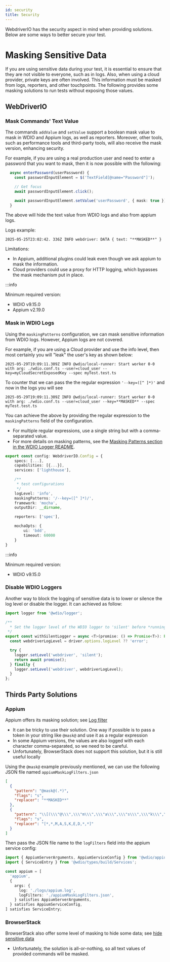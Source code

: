 ```yaml
---
id: security
title: Security
---
```


WebdriverIO has the security aspect in mind when providing solutions. Below are some ways to better secure your test.

# Masking Sensitive Data

If you are using sensitive data during your test, it is essential to ensure that they are not visible to everyone, such as in logs. Also, when using a cloud provider, private keys are often involved. This information must be masked from logs, reporters, and other touchpoints. The following provides some masking solutions to run tests without exposing those values.

## WebDriverIO

### Mask Commands' Text Value

The commands `addValue` and `setValue` support a boolean mask value to mask in WDIO and Appium logs, as well as reporters. Moreover, other tools, such as performance tools and third-party tools, will also receive the mask version, enhancing security.

For example, if you are using a real production user and need to enter a password that you want to mask, then it is now possible with the following:

```ts
  async enterPassword(userPassword) {
    const passwordInputElement = $('TextField[@name="Password"]');

    // Get focus
    await passwordInputElement.click();

    await passwordInputElement.setValue('userPassword', { mask: true });
  }
```

The above will hide the text value from WDIO logs and also from appium logs. 

Logs example:
```text
2025-05-25T23:02:42. 336Z INFO webdriver: DATA { text: "**MASKED**" }
```

Limitations:
  - In Appium, additional plugins could leak even though we ask appium to mask the information.
  - Cloud providers could use a proxy for HTTP logging, which bypasses the mask mechanism put in place.

:::info

Minimum required version:
 - WDIO v9.15.0
 - Appium v2.19.0

### Mask in WDIO Logs

Using the `maskingPatterns` configuration, we can mask sensitive information from WDIO logs. However, Appium logs are not covered.

For example, if you are using a Cloud provider and use the info level, then most certainly you will "leak" the user's key as shown below:

```text
2025-05-29T19:09:11.309Z INFO @wdio/local-runner: Start worker 0-0 with arg: ./wdio.conf.ts --user=cloud_user --key=myCloudSecretExposedKey --spec myTest.test.ts
```

To counter that we can pass the the regular expression `'--key=([^ ]*)'` and now in the logs you will see 

```text
2025-05-29T19:09:11.309Z INFO @wdio/local-runner: Start worker 0-0 with arg: ./wdio.conf.ts --user=cloud_user --key=**MASKED** --spec myTest.test.ts
```

You can achieve the above by providing the regular expression to the `maskingPatterns` field of the configuration.
  - For multiple regular expressions, use a single string but with a comma-separated value.
  - For more details on masking patterns, see the [Masking Patterns section in the WDIO Logger README](https://github.com/webdriverio/webdriverio/blob/main/packages/wdio-logger/README.md#masking-patterns).

```ts
export const config: WebdriverIO.Config = {
    specs: [...],
    capabilities: [{...}],
    services: ['lighthouse'],

    /**
     * test configurations
     */
    logLevel: 'info',
    maskingPatterns: '/--key=([^ ]*)/',
    framework: 'mocha',
    outputDir: __dirname,

    reporters: ['spec'],

    mochaOpts: {
        ui: 'bdd',
        timeout: 60000
    }
}
```

:::info

Minimum required version:
 - WDIO v9.15.0

### Disable WDIO Loggers

Another way to block the logging of sensitive data is to lower or silence the log level or disable the logger.
It can achieved as follow:

```ts
import logger from '@wdio/logger';

/**
  * Set the logger level of the WDIO logger to 'silent' before *running a promise, which helps hide sensitive information in the logs.
 */
export const withSilentLogger = async <T>(promise: () => Promise<T>): Promise<T> => {
  const webdriverLogLevel = driver.options.logLevel ?? 'error';

  try {
    logger.setLevel('webdriver', 'silent');
    return await promise();
  } finally {
    logger.setLevel('webdriver', webdriverLogLevel);
  }
};
```

## Thirds Party Solutions

### Appium
Appium offers its masking solution; see [Log filter](https://appium.io/docs/en/2.0/guides/log-filters/)
 - It can be tricky to use their solution. One way if possible is to pass a token in your string like `@mask@` and use it as a regular expression
 - In some Appium versions, the values are also logged with each character comma-separated, so we need to be careful.
 - Unfortunately, BrowserStack does not support this solution, but it is still useful locally
 
Using the `@mask@` example previously mentioned, we can use the following JSON file named `appiumMaskLogFilters.json`
```json
[
  {
    "pattern": "@mask@(.*)",
    "flags": "s",
    "replacer": "**MASKED**"
  },
  {
    "pattern": "\\[(\\\"@\\\",\\\"m\\\",\\\"a\\\",\\\"s\\\",\\\"k\\\",\\\"@\\\",\\S+)\\]",
    "flags": "s",
    "replacer": "[*,*,M,A,S,K,E,D,*,*]"
  }
]
```

Then pass the JSON file name to the `logFilters` field into the appium service config:
```ts
import { AppiumServerArguments, AppiumServiceConfig } from '@wdio/appium-service';
import { ServiceEntry } from '@wdio/types/build/Services';

const appium = [
  'appium',
  {
    args: {
      log: './logs/appium.log',
      logFilters: './appiumMaskLogFilters.json',
    } satisfies AppiumServerArguments,
  } satisfies AppiumServiceConfig,
] satisfies ServiceEntry;
```

### BrowserStack

BrowserStack also offer some level of masking to hide some data; see [hide sensitive data](https://www.browserstack.com/docs/automate/selenium/hide-sensitive-data)
 - Unfortunately, the solution is all-or-nothing, so all text values of provided commands will be masked.
